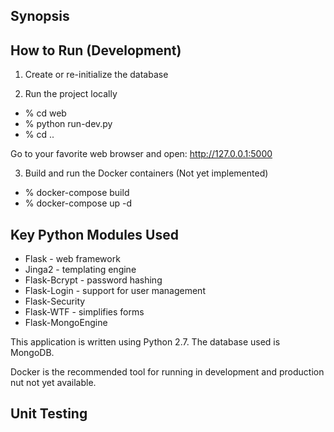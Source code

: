 ## Synopsis

## How to Run (Development)

1. Create or re-initialize the database

2. Run the project locally
- % cd web
- % python run-dev.py
- % cd ..

Go to your favorite web browser and open:
    http://127.0.0.1:5000


3. Build and run the Docker containers (Not yet implemented)
- % docker-compose build
- % docker-compose up -d


## Key Python Modules Used

- Flask - web framework
- Jinga2 - templating engine
- Flask-Bcrypt - password hashing
- Flask-Login - support for user management
- Flask-Security
- Flask-WTF - simplifies forms
- Flask-MongoEngine

This application is written using Python 2.7.  The database used is MongoDB.

Docker is the recommended tool for running in development and production nut not yet available.

## Unit Testing

